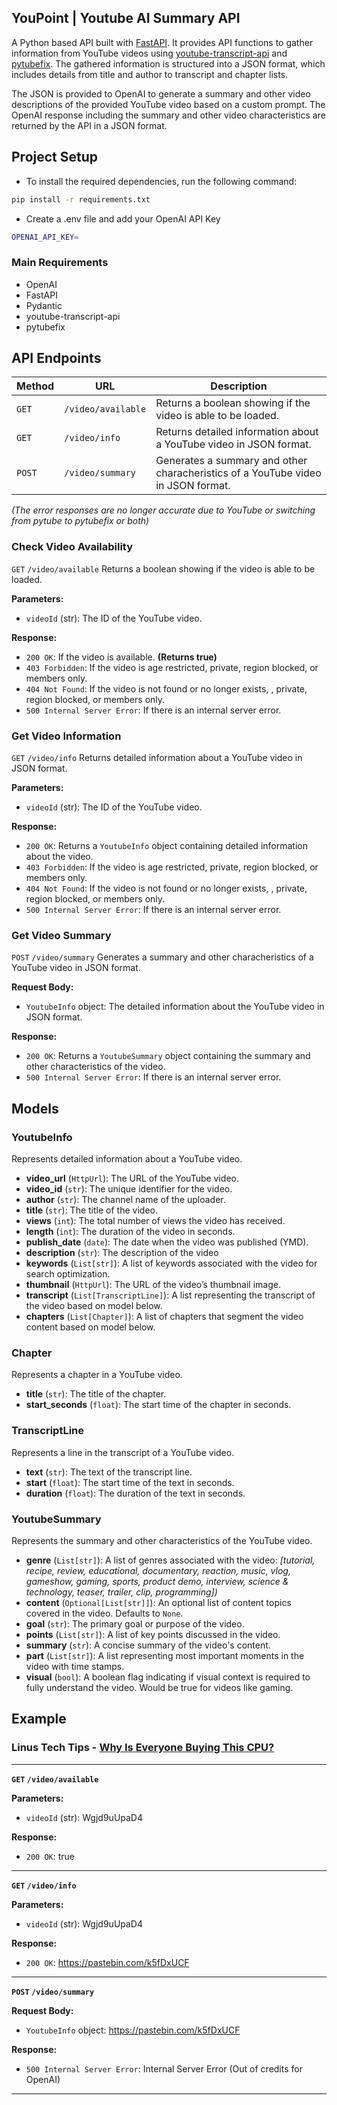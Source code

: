 ## YouPoint | Youtube AI Summary API



A Python based API built with [FastAPI](https://fastapi.tiangolo.com/). It provides API functions to gather information from YouTube videos using [youtube-transcript-api](https://pypi.org/project/youtube-transcript-api/) and [pytubefix](https://pypi.org/project/pytubefix/).  The gathered information is structured into a JSON format, which includes details from title and author to transcript and chapter lists. 

The JSON is provided to OpenAI to generate a summary and other video descriptions of the provided YouTube video based on a custom prompt. The OpenAI response including the summary and other video characteristics are returned by the API in a JSON format.

## Project Setup
- To install the required dependencies, run the following command:
```bash
pip install -r requirements.txt
```
- Create a .env file and add your OpenAI API Key
```bash
OPENAI_API_KEY=
```

### Main Requirements
- OpenAI
- FastAPI
- Pydantic
- youtube-transcript-api
- pytubefix

## API Endpoints
| Method   | URL                                      | Description                              |
| -------- | ---------------------------------------- | ---------------------------------------- |
| `GET`    | `/video/available`                             | Returns a boolean showing if the video is able to be loaded.                      |
| `GET`    | `/video/info`                             | Returns detailed information about a YouTube video in JSON format.                      |
| `POST`    | `/video/summary`                             | Generates a summary and other characheristics of a YouTube video in JSON format.                      |

*(The error responses are no longer accurate due to YouTube or switching from pytube to pytubefix or both)*

### Check Video Availability
 `GET` `/video/available` Returns a boolean showing if the video is able to be loaded.

**Parameters:**
- `videoId` (str): The ID of the YouTube video.

**Response:**
- `200 OK`: If the video is available. **(Returns true)**
- `403 Forbidden`: If the video is age restricted, private, region blocked, or members only.
- `404 Not Found`: If the video is not found or no longer exists, , private, region blocked, or members only.
- `500 Internal Server Error`: If there is an internal server error.

### Get Video Information
`GET` `/video/info` Returns detailed information about a YouTube video in JSON format.

**Parameters:**
- `videoId` (str): The ID of the YouTube video.

**Response:**
- `200 OK`: Returns a `YoutubeInfo` object containing detailed information about the video.
- `403 Forbidden`: If the video is age restricted, private, region blocked, or members only.
- `404 Not Found`: If the video is not found or no longer exists, , private, region blocked, or members only.
- `500 Internal Server Error`: If there is an internal server error.

### Get Video Summary
`POST` `/video/summary` Generates a summary and other characheristics of a YouTube video in JSON format.

**Request Body:**
- `YoutubeInfo` object: The detailed information about the YouTube video in JSON format.

**Response:**
- `200 OK`: Returns a `YoutubeSummary` object containing the summary and other characteristics of the video.
- `500 Internal Server Error`: If there is an internal server error.

## Models  
### YoutubeInfo
Represents detailed information about a YouTube video.
- **video_url** (`HttpUrl`): The URL of the YouTube video.
- **video_id** (`str`): The unique identifier for the video.
- **author** (`str`): The channel name of the uploader.
- **title** (`str`): The title of the video.
- **views** (`int`): The total number of views the video has received.
- **length** (`int`): The duration of the video in seconds.
- **publish_date** (`date`): The date when the video was published (YMD).
- **description** (`str`): The description of the video
- **keywords** (`List[str]`): A list of keywords associated with the video for search optimization.
- **thumbnail** (`HttpUrl`): The URL of the video’s thumbnail image.
- **transcript** (`List[TranscriptLine]`): A list representing the transcript of the video based on model below.
- **chapters** (`List[Chapter]`): A list of chapters that segment the video content based on model below.

### Chapter
Represents a chapter in a YouTube video.
- **title** (`str`): The title of the chapter.
- **start_seconds** (`float`): The start time of the chapter in seconds.

### TranscriptLine
Represents a line in the transcript of a YouTube video.
- **text** (`str`): The text of the transcript line.
- **start** (`float`): The start time of the text in seconds.
- **duration** (`float`): The duration of the text in seconds.

### YoutubeSummary
Represents the summary and other characteristics of the YouTube video.
- **genre** (`List[str]`): A list of genres associated with the video: 
*[tutorial, recipe, review, educational, documentary, reaction, music, vlog, gameshow, gaming, sports, product demo, interview, science & technology, teaser, trailer, clip, programming])*
- **content** (`Optional[List[str]]`): An optional list of content topics covered in the video. Defaults to `None`.
- **goal** (`str`): The primary goal or purpose of the video.
- **points** (`List[str]`): A list of key points discussed in the video.
- **summary** (`str`): A concise summary of the video's content.
- **part** (`List[str]`): A list representing most important moments in the video with time stamps.
- **visual** (`bool`): A boolean flag indicating if visual context is required to fully understand the video. Would be true for videos like gaming.

## Example
### **Linus Tech Tips** - [Why Is Everyone Buying This CPU?](https://www.youtube.com/watch?v=Wgjd9uUpaD4 "Why Is Everyone Buying This CPU?")
---
**`GET` `/video/available`**
 
 **Parameters:**
- `videoId` (str): Wgjd9uUpaD4

**Response:**
- `200 OK`: true

---
**`GET` `/video/info`**

 **Parameters:**
- `videoId` (str): Wgjd9uUpaD4

**Response:**
- `200 OK`:  https://pastebin.com/k5fDxUCF

---
**`POST` `/video/summary`**

**Request Body:**
- `YoutubeInfo` object: https://pastebin.com/k5fDxUCF

**Response:**
- `500 Internal Server Error`: Internal Server Error (Out of credits for OpenAI)

---
